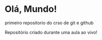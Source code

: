 # Olá, Mundo!
primeiro repositorio do crso de git e github

Repositório criado durante uma aula ao vivo!